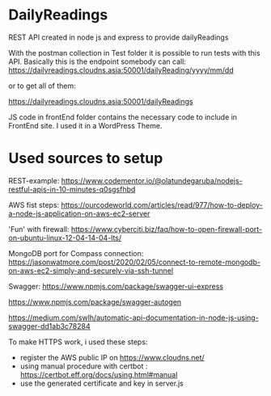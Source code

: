 # DailyReadings
REST API created in node js and express to provide dailyReadings

With the postman collection in Test folder it is possible to run tests with this API.
Basically this is the endpoint somebody can call:
https://dailyreadings.cloudns.asia:50001/dailyReading/yyyy/mm/dd

or to get all of them:

https://dailyreadings.cloudns.asia:50001/dailyReadings

JS code in frontEnd folder contains the necessary code to include in FrontEnd site. I used it in a WordPress Theme.

# Used sources to setup
REST-example:
https://www.codementor.io/@olatundegaruba/nodejs-restful-apis-in-10-minutes-q0sgsfhbd

AWS fist steps:
https://ourcodeworld.com/articles/read/977/how-to-deploy-a-node-js-application-on-aws-ec2-server

'Fun' with firewall:
https://www.cyberciti.biz/faq/how-to-open-firewall-port-on-ubuntu-linux-12-04-14-04-lts/

MongoDB port for Compass connection:
https://jasonwatmore.com/post/2020/02/05/connect-to-remote-mongodb-on-aws-ec2-simply-and-securely-via-ssh-tunnel

Swagger:
https://www.npmjs.com/package/swagger-ui-express

https://www.npmjs.com/package/swagger-autogen

https://medium.com/swlh/automatic-api-documentation-in-node-js-using-swagger-dd1ab3c78284

To make HTTPS work, i used these steps:
 - register the AWS public IP on https://www.cloudns.net/
 - using manual procedure with certbot : https://certbot.eff.org/docs/using.html#manual
 - use the generated certificate and key in server.js
